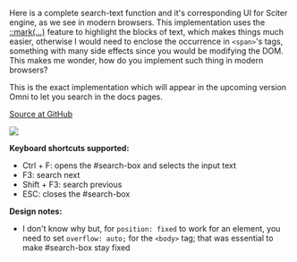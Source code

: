 Here is a complete search-text function and it's corresponding UI for Sciter engine, as we see in modern browsers. This implementation uses the [::mark(…)](http://sciter.com/mark-feature-is-comming/) feature to highlight the blocks of text, which makes things much easier, otherwise I would need to enclose the occurrence in ```<span>```'s tags, something with many side effects since you would be modifying the DOM. This makes me wonder, how do you implement such thing in modern browsers?

This is the exact implementation which will appear in the upcoming version Omni to let you search in the docs pages.

[Source at GitHub](https://github.com/ramon-mendes/lib_search.tis)

![](/Content/BlogCDN/search.gif)


**Keyboard shortcuts supported:**

- Ctrl + F: opens the #search-box and selects the input text
- F3: search next
- Shift + F3: search previous
- ESC: closes the #search-box

**Design notes:**

- I don't know why but, for ```position: fixed``` to work for an element, you need to set ```overflow: auto;``` for the ```<body>``` tag; that was essential to make #search-box stay fixed